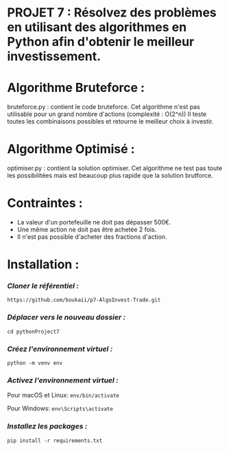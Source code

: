 # PROJET 7 : Résolvez des problèmes en utilisant des algorithmes en Python afin d'obtenir  le meilleur investissement.



# Algorithme Bruteforce :
bruteforce.py : contient le code bruteforce. Cet algorithme n'est pas utilisable pour un grand nombre d'actions (complexité : O(2^n)) Il teste toutes les combinaisons possibles et retourne le meilleur choix à investir.

# Algorithme Optimisé :
optimiser.py : contient la solution optimiser. Cet algorithme ne test pas toute les possibilitées mais est beaucoup plus rapide que la solution brutforce.


# Contraintes :
* La valeur d'un portefeuille ne doit pas dépasser 500€.
* Une même action ne doit pas être achetée 2 fois.
* Il n'est pas possible d'acheter des fractions d'action.



# Installation :

### **_Cloner le référentiel :_**
`https://github.com/boukaii/p7-AlgoInvest-Trade.git`

###  **_Déplacer vers le nouveau dossier :_**
`cd pythonProject7`

### **_Créez l'environnement virtuel :_**
`python -m venv env`

### _**Activez l'environnement virtuel :**_
Pour macOS et Linux: `env/bin/activate`

Pour Windows: `env\Scripts\activate`

### **_Installez les packages :_**
`pip install -r requirements.txt`

